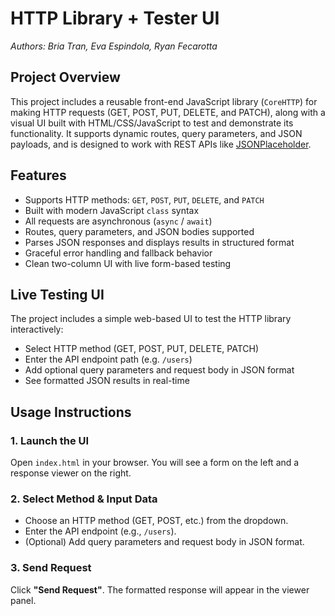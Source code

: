 # HTTP Library + Tester UI
*Authors: Bria Tran, Eva Espindola, Ryan Fecarotta*

## Project Overview

This project includes a reusable front-end JavaScript library (`CoreHTTP`) for making HTTP requests (GET, POST, PUT, DELETE, and PATCH), along with a visual UI built with HTML/CSS/JavaScript to test and demonstrate its functionality. It supports dynamic routes, query parameters, and JSON payloads, and is designed to work with REST APIs like [JSONPlaceholder](https://jsonplaceholder.typicode.com/users).

## Features

- Supports HTTP methods: `GET`, `POST`, `PUT`, `DELETE`, and `PATCH`
- Built with modern JavaScript `class` syntax
- All requests are asynchronous (`async` / `await`)
- Routes, query parameters, and JSON bodies supported
- Parses JSON responses and displays results in structured format
- Graceful error handling and fallback behavior
- Clean two-column UI with live form-based testing

## Live Testing UI

The project includes a simple web-based UI to test the HTTP library interactively:
- Select HTTP method (GET, POST, PUT, DELETE, PATCH)
- Enter the API endpoint path (e.g. `/users`)
- Add optional query parameters and request body in JSON format
- See formatted JSON results in real-time

## Usage Instructions

### 1. Launch the UI  
Open `index.html` in your browser. You will see a form on the left and a response viewer on the right.

### 2. Select Method & Input Data  
- Choose an HTTP method (GET, POST, etc.) from the dropdown.
- Enter the API endpoint (e.g., `/users`).
- (Optional) Add query parameters and request body in JSON format.

### 3. Send Request  
Click **"Send Request"**. The formatted response will appear in the viewer panel.
